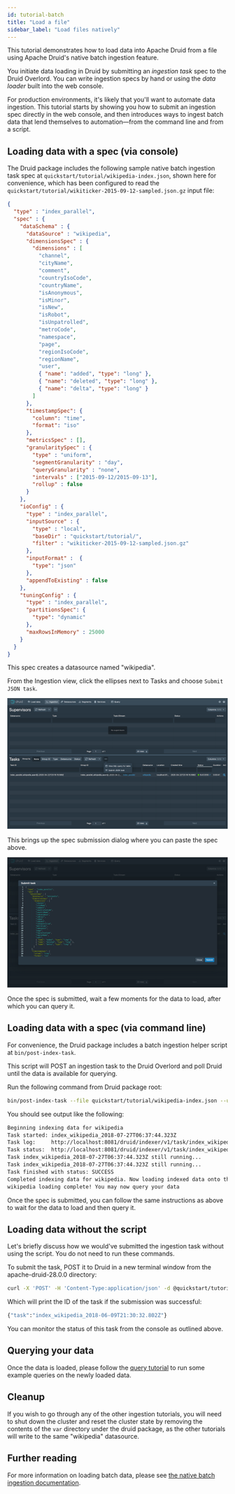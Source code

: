 ```yaml
---
id: tutorial-batch
title: "Load a file"
sidebar_label: "Load files natively"
---
```


<!--
  ~ Licensed to the Apache Software Foundation (ASF) under one
  ~ or more contributor license agreements.  See the NOTICE file
  ~ distributed with this work for additional information
  ~ regarding copyright ownership.  The ASF licenses this file
  ~ to you under the Apache License, Version 2.0 (the
  ~ "License"); you may not use this file except in compliance
  ~ with the License.  You may obtain a copy of the License at
  ~
  ~   http://www.apache.org/licenses/LICENSE-2.0
  ~
  ~ Unless required by applicable law or agreed to in writing,
  ~ software distributed under the License is distributed on an
  ~ "AS IS" BASIS, WITHOUT WARRANTIES OR CONDITIONS OF ANY
  ~ KIND, either express or implied.  See the License for the
  ~ specific language governing permissions and limitations
  ~ under the License.
  -->


This tutorial demonstrates how to load data into Apache Druid from a file using Apache Druid's native batch ingestion feature.

You initiate data loading in Druid by submitting an *ingestion task* spec to the Druid Overlord. You can write ingestion 
specs by hand or using the _data loader_ built into the web console. 

For production environments, it's likely that you'll want to automate data ingestion. This tutorial starts by showing
you how to submit an ingestion spec directly in the web console, and then introduces ways to ingest batch data that
lend themselves to automation&mdash;from the command line and from a script. 

## Loading data with a spec (via console)

The Druid package includes the following sample native batch ingestion task spec at `quickstart/tutorial/wikipedia-index.json`, shown here for convenience,
which has been configured to read the `quickstart/tutorial/wikiticker-2015-09-12-sampled.json.gz` input file:

```json
{
  "type" : "index_parallel",
  "spec" : {
    "dataSchema" : {
      "dataSource" : "wikipedia",
      "dimensionsSpec" : {
        "dimensions" : [
          "channel",
          "cityName",
          "comment",
          "countryIsoCode",
          "countryName",
          "isAnonymous",
          "isMinor",
          "isNew",
          "isRobot",
          "isUnpatrolled",
          "metroCode",
          "namespace",
          "page",
          "regionIsoCode",
          "regionName",
          "user",
          { "name": "added", "type": "long" },
          { "name": "deleted", "type": "long" },
          { "name": "delta", "type": "long" }
        ]
      },
      "timestampSpec": {
        "column": "time",
        "format": "iso"
      },
      "metricsSpec" : [],
      "granularitySpec" : {
        "type" : "uniform",
        "segmentGranularity" : "day",
        "queryGranularity" : "none",
        "intervals" : ["2015-09-12/2015-09-13"],
        "rollup" : false
      }
    },
    "ioConfig" : {
      "type" : "index_parallel",
      "inputSource" : {
        "type" : "local",
        "baseDir" : "quickstart/tutorial/",
        "filter" : "wikiticker-2015-09-12-sampled.json.gz"
      },
      "inputFormat" :  {
        "type": "json"
      },
      "appendToExisting" : false
    },
    "tuningConfig" : {
      "type" : "index_parallel",
      "partitionsSpec": {
        "type": "dynamic"
      },
      "maxRowsInMemory" : 25000
    }
  }
}
```

This spec creates a datasource named "wikipedia".

From the Ingestion view, click the ellipses next to Tasks and choose `Submit JSON task`.

![Tasks view add task](../assets/tutorial-batch-submit-task-01.png "Tasks view add task")

This brings up the spec submission dialog where you can paste the spec above.

![Query view](../assets/tutorial-batch-submit-task-02.png "Query view")

Once the spec is submitted, wait a few moments for the data to load, after which you can query it.


## Loading data with a spec (via command line)

For convenience, the Druid package includes a batch ingestion helper script at `bin/post-index-task`.

This script will POST an ingestion task to the Druid Overlord and poll Druid until the data is available for querying.

Run the following command from Druid package root:

```bash
bin/post-index-task --file quickstart/tutorial/wikipedia-index.json --url http://localhost:8081
```

You should see output like the following:

```bash
Beginning indexing data for wikipedia
Task started: index_wikipedia_2018-07-27T06:37:44.323Z
Task log:     http://localhost:8081/druid/indexer/v1/task/index_wikipedia_2018-07-27T06:37:44.323Z/log
Task status:  http://localhost:8081/druid/indexer/v1/task/index_wikipedia_2018-07-27T06:37:44.323Z/status
Task index_wikipedia_2018-07-27T06:37:44.323Z still running...
Task index_wikipedia_2018-07-27T06:37:44.323Z still running...
Task finished with status: SUCCESS
Completed indexing data for wikipedia. Now loading indexed data onto the cluster...
wikipedia loading complete! You may now query your data
```

Once the spec is submitted, you can follow the same instructions as above to wait for the data to load and then query it.


## Loading data without the script

Let's briefly discuss how we would've submitted the ingestion task without using the script. You do not need to run these commands.

To submit the task, POST it to Druid in a new terminal window from the apache-druid-28.0.0 directory:

```bash
curl -X 'POST' -H 'Content-Type:application/json' -d @quickstart/tutorial/wikipedia-index.json http://localhost:8081/druid/indexer/v1/task
```

Which will print the ID of the task if the submission was successful:

```bash
{"task":"index_wikipedia_2018-06-09T21:30:32.802Z"}
```

You can monitor the status of this task from the console as outlined above.


## Querying your data

Once the data is loaded, please follow the [query tutorial](../tutorials/tutorial-query.md) to run some example queries on the newly loaded data.


## Cleanup

If you wish to go through any of the other ingestion tutorials, you will need to shut down the cluster and reset the cluster state by removing the contents of the `var` directory under the druid package, as the other tutorials will write to the same "wikipedia" datasource.


## Further reading

For more information on loading batch data, please see [the native batch ingestion documentation](../ingestion/native-batch.md).
